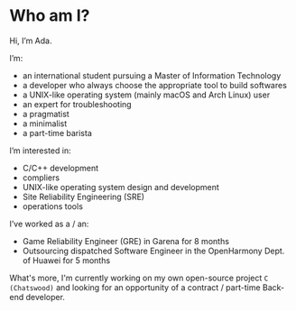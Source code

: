 # Who am I?

Hi, I’m Ada.

I’m:

- an international student pursuing a Master of Information Technology
- a developer who always choose the appropriate tool to build softwares
- a UNIX-like operating system (mainly macOS and Arch Linux) user
- an expert for troubleshooting
- a pragmatist
- a minimalist
- a part-time barista

I’m interested in:

- C/C++ development
- compliers
- UNIX-like operating system design and development
- Site Reliability Engineering (SRE)
- operations tools

I’ve worked as a / an:

- Game Reliability Engineer (GRE) in Garena for 8 months
- Outsourcing dispatched Software Engineer in the OpenHarmony Dept. of Huawei for 5 months

What's more, I'm currently working on my own open-source project `C (Chatswood)` and looking for an opportunity of a contract / part-time Back-end developer.

<!---
classmateada/classmateada is a ✨ special ✨ repository because its `README.md` (this file) appears on your GitHub profile.
You can click the Preview link to take a look at your changes.
--->
